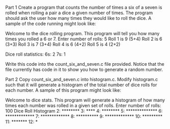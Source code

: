 Part 1
Create a program that counts the number of times a six of a seven is rolled when rolling a pair a dice a given number of times. The program should ask the user how many times they would like to roll the dice. A sample of the code running might look like:

Welcome to the dice rolling program. This program will tell you how many times you rolled a 6 or 7.
Enter number of rolls:
5
Roll 1 is 9 (5+4)
Roll 2 is 6 (3+3)
Roll 3 is 7 (3+4)
Roll 4 is 6 (4+2)
Roll 5 is 4 (2+2)

Dice roll statistics:
6s: 2
7s: 1

Write this code into the count_six_and_seven.c file provided. Notice that the file currently has code in it to show you how to generate a random number.

Part 2
Copy count_six_and_seven.c into histogram.c. Modify histogram.c such that it will generate a histogram of the total number of dice rolls for each number. A sample of this program might look like:

Welcome to dice stats. This program will generate a histogram of how many times each number was rolled in a given set of rolls.
Enter number of rolls:
100
Dice Roll Histogram
 2: ********
 3: ****
 4: ********
 5: **************
 6: *************
 7: *************
 8: **********
 9: *************
10: *********
11: *******
12: *
